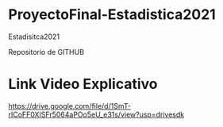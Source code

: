 # ProyectoFinal-Estadistica2021

Estadisitca2021

Repositorio de GITHUB

# Link Video Explicativo

https://drive.google.com/file/d/1SmT-rICoFF0XISFr5064aPOo5eU_e31s/view?usp=drivesdk

